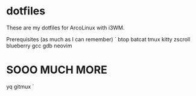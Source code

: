 # dotfiles

These are my dotfiles for ArcoLinux with i3WM.

Prerequisites (as much as I can remember)
`
btop
batcat
tmux
kitty
zscroll
blueberry
gcc
gdb
neovim
# SOOO MUCH MORE


yq
gitmux
`
